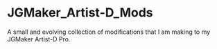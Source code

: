 # JGMaker_Artist-D_Mods

A small and evolving collection of modifications that I am making to my JGMaker Artist-D Pro.
